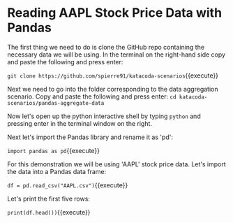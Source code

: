 # Reading AAPL Stock Price Data with Pandas
The first thing we need to do is clone the GitHub repo containing the necessary data we will be using. In the terminal on the right-hand side copy and paste the following and press enter:

`git clone https://github.com/spierre91/katacoda-scenarios`{{execute}}

Next we need to go into the folder corresponding to the data aggregation scenario. Copy and paste the following and press enter:
`cd katacoda-scenarios/pandas-aggregate-data`

Now let's open up the python interactive shell by typing `python` and pressing enter in the terminal window on the right.

Next let's import the Pandas library and rename it as 'pd':

`import pandas as pd`{{execute}}

For this demonstration we will be using 'AAPL' stock price data. Let's import the data into a Pandas data frame:

`df = pd.read_csv("AAPL.csv")`{{execute}}

Let's print the first five rows:

`print(df.head())`{{execute}}
